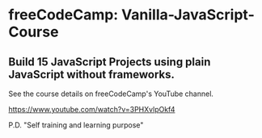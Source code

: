 # freeCodeCamp: Vanilla-JavaScript-Course

  ## Build 15 JavaScript Projects using plain JavaScript without frameworks.

See the course details on freeCodeCamp's YouTube channel.

https://www.youtube.com/watch?v=3PHXvlpOkf4

P.D. "Self training and learning purpose"

